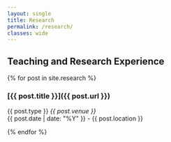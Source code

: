 ```yaml
---
layout: single
title: Research
permalink: /research/
classes: wide
---
```


## Teaching and Research Experience

{% for post in site.research %}
### [{{ post.title }}]({{ post.url }})
<p>
  {{ post.type }} <i>{{ post.venue }}</i><br>
  {{ post.date | date: "%Y" }} - {{ post.location }}
</p>
{% endfor %}
